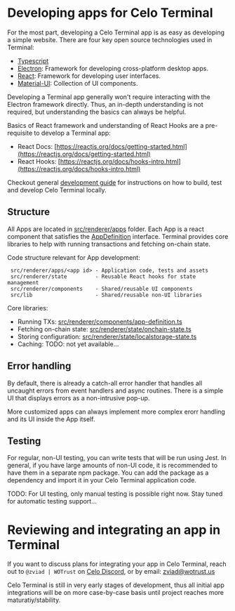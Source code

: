 # Developing apps for Celo Terminal

For the most part, developing a Celo Terminal app is as easy as developing a simple website.
There are four key open source technologies used in Terminal:
* [Typescript](https://www.typescriptlang.org/docs/)
* [Electron](https://www.electronjs.org/docs): Framework for developing cross-platform desktop apps.
* [React](https://reactjs.org/docs/getting-started.html): Framework for developing user interfaces.
* [Material-UI](https://material-ui.com/): Collection of UI components.

Developing a Terminal app generally won't require interacting with the Electron framework directly. Thus,
an in-depth understanding is not required, but understanding the basics can always be helpful.

Basics of React framework and understanding of React Hooks are a pre-requisite to develop a Terminal app:
* React Docs: [https://reactjs.org/docs/getting-started.html](https://reactjs.org/docs/getting-started.html)
* React Hooks: [https://reactjs.org/docs/hooks-intro.html](https://reactjs.org/docs/hooks-intro.html)

Checkout general [development guide](./develop.md) for instructions on how to build, test and
develop Celo Terminal locally.

## Structure

All Apps are located in [src/renderer/apps](../src/renderer/apps) folder. Each App is a react component
that satisfies the [AppDefinition](../src/renderer/components/app-definition.ts) interface. Terminal provides
core libraries to help with running transactions and fetching on-chain state.

Code structure relevant for App development:
```
 src/renderer/apps/<app id> - Application code, tests and assets
 src/renderer/state         - Reusable React hooks for state management
 src/renderer/components    - Shared/reusable UI components
 src/lib                    - Shared/reusable non-UI libraries
```

Core libraries:
* Running TXs: [src/renderer/components/app-definition.ts](../src/renderer/components/app-definition.ts)
* Fetching on-chain state: [src/renderer/state/onchain-state.ts](../src/renderer/state/onchain-state.ts)
* Storing configuration: [src/renderer/state/localstorage-state.ts](../src/renderer/state/localstorage-state.ts)
* Caching: TODO: not yet available...

## Error handling

By default, there is already a catch-all error handler that handles all uncaught errors from
event handlers and async routines. There is a simple UI that displays errors as a non-intrusive
pop-up.

More customized apps can always implement more complex erorr handling and its UI inside the App itself.

## Testing

For regular, non-UI testing, you can write tests that will be run using Jest. In general, if you have large
amounts of non-UI code, it is recommended to have them in a separate npm package. You can add the package as 
a dependency and import it in your Celo Terminal application code. 

TODO: For UI testing, only manual testing is possible right now. Stay tuned for automatic testing support...

# Reviewing and integrating an app in Terminal

If you want to discuss plans for integrating your app in Celo Terminal, reach out to
`@zviad | WOTrust` on [Celo Discord](https://chat.celo.org), or by email: zviad@wotrust.us

Celo Terminal is still in very early stages of development, thus all initial app integrations
will be on more case-by-case basis until project reaches more maturatiy/stability.
